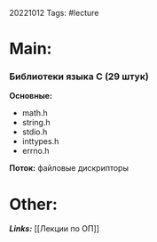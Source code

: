 20221012
Tags: #lecture 

# Main:

### Библиотеки языка С (29 штук)

**Основные:**
* math.h
* string.h
* stdio.h
* inttypes.h
* errno.h 

**Поток:**
файловые дискрипторы

# Other:

***Links:*** [[Лекции по ОП]]